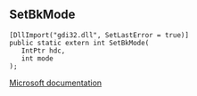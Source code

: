 ## SetBkMode

```
[DllImport("gdi32.dll", SetLastError = true)]
public static extern int SetBkMode(
   IntPtr hdc,
   int mode
);
```

[Microsoft documentation](https://docs.microsoft.com/en-us/windows/win32/api/wingdi/nf-wingdi-setbkmode)
